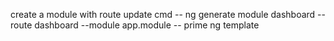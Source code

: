 create a module with route update cmd
--  ng generate module dashboard --route dashboard --module app.module
-- prime ng template